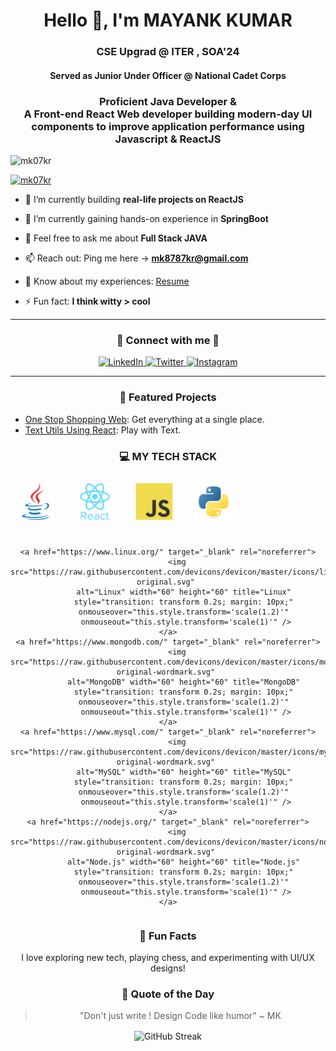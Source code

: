 <h1 align="center">Hello 👋, I'm MAYANK KUMAR</h1>
<h3 align="center"> CSE Upgrad @ ITER , SOA'24 </h3>
<h4 align="center"> Served as Junior Under Officer @ National Cadet Corps</h4> 
<h3 align="center">
    Proficient Java Developer & <br>
    A Front-end React Web developer building modern-day UI components to improve application performance using Javascript & ReactJS
</h3>

<p align="left">
    <img src="https://komarev.com/ghpvc/?username=mk07kr&label=Profile%20views&color=0e75b6&style=flat" alt="mk07kr" />
</p>
<p align="left">
    <a href="https://twitter.com/mk07kr" target="blank">
        <img src="https://img.shields.io/twitter/follow/mk07kr?logo=twitter&style=for-the-badge" alt="mk07kr" />
    </a>
</p>

- 🔭 I’m currently building **real-life projects on ReactJS**

- 🌱 I’m currently gaining hands-on experience in **SpringBoot**

- 💬 Feel free to ask me about **Full Stack JAVA**

- 📫 Reach out: Ping me here -> **mk8787kr@gmail.com**

- 📄 Know about my experiences:
  [Resume](https://drive.google.com/file/d/1bqpZOW8qRs_kfDh_MUZuwcwfmZWnOAyS/view?usp=sharing)

- ⚡ Fun fact: **I think witty > cool**

---

<h3 align="center">🌟 Connect with me 🌟</h3>
<p align="center">
    <a href="https://linkedin.com/in/mayank07kr">
        <img src="https://img.shields.io/badge/LinkedIn-0077B5?style=for-the-badge&logo=linkedin&logoColor=white" alt="LinkedIn" />
    </a>
    <a href="https://twitter.com/mk07kr">
        <img src="https://img.shields.io/badge/Twitter-1DA1F2?style=for-the-badge&logo=twitter&logoColor=white" alt="Twitter" />
    </a>
    <a href="https://instagram.com/witty.mayank">
        <img src="https://img.shields.io/badge/Instagram-E4405F?style=for-the-badge&logo=instagram&logoColor=white" alt="Instagram" />
    </a>
</p>

---

<h3 align="center">🚀 Featured Projects</h3>
<ul>
    <li><a href="https://github.com/mk07kr/ONS">One Stop Shopping Web</a>: Get everything at a single place.</li>
    <li><a href="https://github.com/mk07kr/React_Tutotials">Text Utils Using React</a>: Play with Text.</li>
</ul>




<h3 align="center">💻 MY TECH STACK</h3>
<div align="center" style="display: flex; flex-wrap: wrap; gap: 15px;">
    <a href="https://www.java.com" target="_blank" rel="noreferrer">
        <img src="https://raw.githubusercontent.com/devicons/devicon/master/icons/java/java-original.svg" 
            alt="Java" width="60" height="60" title="Java" 
            style="transition: transform 0.2s; margin: 10px;" 
            onmouseover="this.style.transform='scale(1.2)'" 
            onmouseout="this.style.transform='scale(1)'" />
    </a>
    <a href="https://reactjs.org/" target="_blank" rel="noreferrer">
        <img src="https://raw.githubusercontent.com/devicons/devicon/master/icons/react/react-original-wordmark.svg" 
            alt="React" width="60" height="60" title="React" 
            style="transition: transform 0.2s; margin: 10px;" 
            onmouseover="this.style.transform='scale(1.2)'" 
            onmouseout="this.style.transform='scale(1)'" />
    </a>
    <a href="https://developer.mozilla.org/en-US/docs/Web/JavaScript" target="_blank" rel="noreferrer">
        <img src="https://raw.githubusercontent.com/devicons/devicon/master/icons/javascript/javascript-original.svg" 
            alt="JavaScript" width="60" height="60" title="JavaScript" 
            style="transition: transform 0.2s; margin: 10px;" 
            onmouseover="this.style.transform='scale(1.2)'" 
            onmouseout="this.style.transform='scale(1)'" />
    </a>
    <a href="https://www.python.org" target="_blank" rel="noreferrer">
        <img src="https://raw.githubusercontent.com/devicons/devicon/master/icons/python/python-original.svg" 
            alt="Python" width="60" height="60" title="Python" 
            style="transition: transform 0.2s; margin: 10px;" 
            onmouseover="this.style.transform='scale(1.2)'" 
            onmouseout="this.style.transform='scale(1)'" />
    </a>
    
    <a href="https://www.linux.org/" target="_blank" rel="noreferrer">
        <img src="https://raw.githubusercontent.com/devicons/devicon/master/icons/linux/linux-original.svg" 
            alt="Linux" width="60" height="60" title="Linux" 
            style="transition: transform 0.2s; margin: 10px;" 
            onmouseover="this.style.transform='scale(1.2)'" 
            onmouseout="this.style.transform='scale(1)'" />
    </a>
    <a href="https://www.mongodb.com/" target="_blank" rel="noreferrer">
        <img src="https://raw.githubusercontent.com/devicons/devicon/master/icons/mongodb/mongodb-original-wordmark.svg" 
            alt="MongoDB" width="60" height="60" title="MongoDB" 
            style="transition: transform 0.2s; margin: 10px;" 
            onmouseover="this.style.transform='scale(1.2)'" 
            onmouseout="this.style.transform='scale(1)'" />
    </a>
    <a href="https://www.mysql.com/" target="_blank" rel="noreferrer">
        <img src="https://raw.githubusercontent.com/devicons/devicon/master/icons/mysql/mysql-original-wordmark.svg" 
            alt="MySQL" width="60" height="60" title="MySQL" 
            style="transition: transform 0.2s; margin: 10px;" 
            onmouseover="this.style.transform='scale(1.2)'" 
            onmouseout="this.style.transform='scale(1)'" />
    </a>
    <a href="https://nodejs.org/" target="_blank" rel="noreferrer">
        <img src="https://raw.githubusercontent.com/devicons/devicon/master/icons/nodejs/nodejs-original-wordmark.svg" 
            alt="Node.js" width="60" height="60" title="Node.js" 
            style="transition: transform 0.2s; margin: 10px;" 
            onmouseover="this.style.transform='scale(1.2)'" 
            onmouseout="this.style.transform='scale(1)'" />
    </a>
</div>


<h3 align="center">🎉 Fun Facts</h3>
<p align="center">I love exploring new tech, playing chess, and experimenting with UI/UX designs!</p>



<h3 align="center">📖 Quote of the Day</h3>
<blockquote align="center">
    "Don't just write ! Design Code like humor" ~ MK
</blockquote>

<p align="center">
  <img align="center" src="https://github-readme-streak-stats.herokuapp.com/?user=mk07kr&theme=default" alt="GitHub Streak" />
</p>
